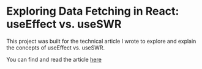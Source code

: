 # Exploring Data Fetching in React: useEffect vs. useSWR

This project was built for the technical article I wrote to explore and explain the concepts of useEffect vs. useSWR.

You can find and read the article [here](https://emmanueloloke.hashnode.dev/reacts-useeffect-vs-useswr-exploring-data-fetching-in-react)
